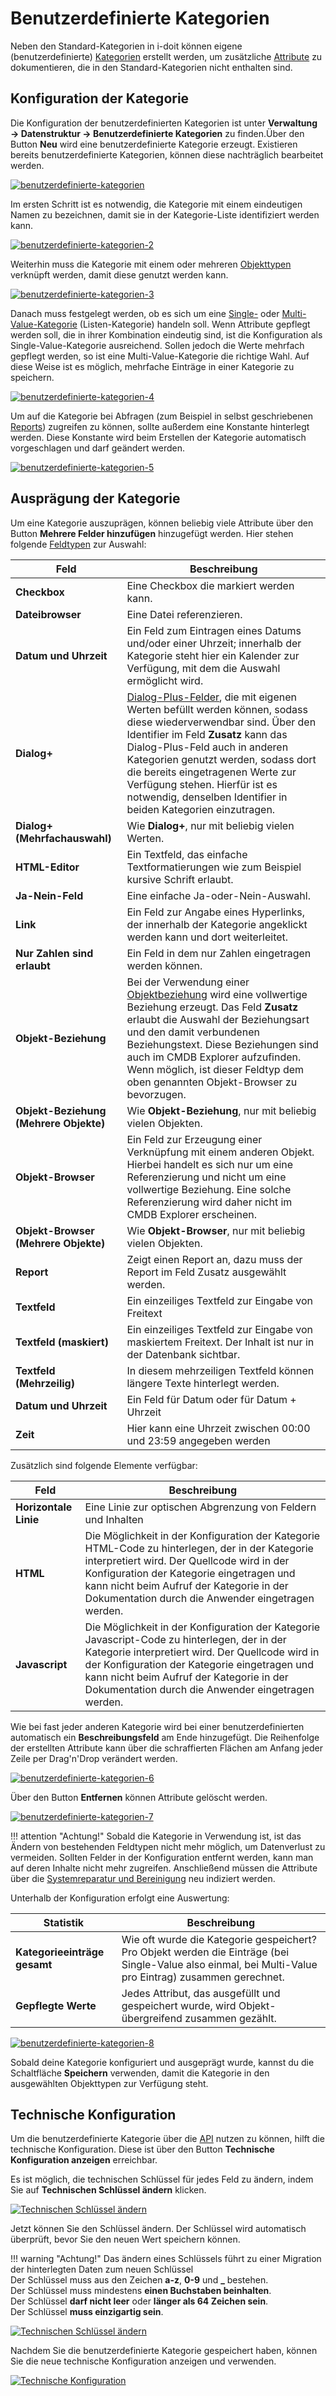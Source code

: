 # Benutzerdefinierte Kategorien

Neben den Standard-Kategorien in i-doit können eigene (benutzerdefinierte) [Kategorien](struktur-it-dokumentation.md) erstellt werden, um zusätzliche [Attribute](struktur-it-dokumentation.md) zu dokumentieren, die in den Standard-Kategorien nicht enthalten sind.

## Konfiguration der Kategorie

Die Konfiguration der benutzerdefinierten Kategorien ist unter **Verwaltung → Datenstruktur → Benutzerdefinierte Kategorien** zu finden.Über den Button **Neu** wird eine benutzerdefinierte Kategorie erzeugt. Existieren bereits benutzerdefinierte Kategorien, können diese nachträglich bearbeitet werden.

[![benutzerdefinierte-kategorien](../assets/images/de/grundlagen/benutzerdefinierte-kategorien/1-bk.png)](../assets/images/de/grundlagen/benutzerdefinierte-kategorien/1-bk.png)

Im ersten Schritt ist es notwendig, die Kategorie mit einem eindeutigen Namen zu bezeichnen, damit sie in der Kategorie-Liste identifiziert werden kann.

[![benutzerdefinierte-kategorien-2](../assets/images/de/grundlagen/benutzerdefinierte-kategorien/2-bk.png)](../assets/images/de/grundlagen/benutzerdefinierte-kategorien/2-bk.png)

Weiterhin muss die Kategorie mit einem oder mehreren [Objekttypen](struktur-it-dokumentation.md) verknüpft werden, damit diese genutzt werden kann.

[![benutzerdefinierte-kategorien-3](../assets/images/de/grundlagen/benutzerdefinierte-kategorien/3-bk.png)](../assets/images/de/grundlagen/benutzerdefinierte-kategorien/3-bk.png)

Danach muss festgelegt werden, ob es sich um eine [Single-](struktur-it-dokumentation.md) oder [Multi-Value-Kategorie](struktur-it-dokumentation.md) (Listen-Kategorie) handeln soll. Wenn Attribute gepflegt werden soll, die in ihrer Kombination eindeutig sind, ist die Konfiguration als Single-Value-Kategorie ausreichend. Sollen jedoch die Werte mehrfach gepflegt werden, so ist eine Multi-Value-Kategorie die richtige Wahl. Auf diese Weise ist es möglich, mehrfache Einträge in einer Kategorie zu speichern.

[![benutzerdefinierte-kategorien-4](../assets/images/de/grundlagen/benutzerdefinierte-kategorien/4-bk.png)](../assets/images/de/grundlagen/benutzerdefinierte-kategorien/4-bk.png)

Um auf die Kategorie bei Abfragen (zum Beispiel in selbst geschriebenen [Reports](../auswertungen/report-manager.md)) zugreifen zu können, sollte außerdem eine Konstante hinterlegt werden. Diese Konstante wird beim Erstellen der Kategorie automatisch vorgeschlagen und darf geändert werden.

[![benutzerdefinierte-kategorien-5](../assets/images/de/grundlagen/benutzerdefinierte-kategorien/5-bk.png)](../assets/images/de/grundlagen/benutzerdefinierte-kategorien/5-bk.png)

## Ausprägung der Kategorie

Um eine Kategorie auszuprägen, können beliebig viele Attribute über den Button **Mehrere Felder hinzufügen** hinzugefügt werden. Hier stehen folgende [Feldtypen](attributfelder.md) zur Auswahl:

| Feld                                   | Beschreibung                                                                                                                                                                                                                                                                                                                                                                            |
| -------------------------------------- | --------------------------------------------------------------------------------------------------------------------------------------------------------------------------------------------------------------------------------------------------------------------------------------------------------------------------------------------------------------------------------------- |
| **Checkbox**                           | Eine Checkbox die markiert werden kann.                                                                                                                                                                                                                                                                                                                                                 |
| **Dateibrowser**                       | Eine Datei referenzieren.                                                                                                                                                                                                                                                                                                                                                               |
| **Datum und Uhrzeit**                  | Ein Feld zum Eintragen eines Datums und/oder einer Uhrzeit; innerhalb der Kategorie steht hier ein Kalender zur Verfügung, mit dem die Auswahl ermöglicht wird.                                                                                                                                                                                                                         |
| **Dialog+**                            | [Dialog-Plus-Felder](dialog-admin.md), die mit eigenen Werten befüllt werden können, sodass diese wiederverwendbar sind. Über den Identifier im Feld **Zusatz** kann das Dialog-Plus-Feld auch in anderen Kategorien genutzt werden, sodass dort die bereits eingetragenen Werte zur Verfügung stehen. Hierfür ist es notwendig, denselben Identifier in beiden Kategorien einzutragen. |
| **Dialog+ (Mehrfachauswahl)**          | Wie **Dialog+**, nur mit beliebig vielen Werten.                                                                                                                                                                                                                                                                                                                                        |
| **HTML-Editor**                        | Ein Textfeld, das einfache Textformatierungen wie zum Beispiel kursive Schrift erlaubt.                                                                                                                                                                                                                                                                                                 |
| **Ja-Nein-Feld**                       | Eine einfache Ja-oder-Nein-Auswahl.                                                                                                                                                                                                                                                                                                                                                     |
| **Link**                               | Ein Feld zur Angabe eines Hyperlinks, der innerhalb der Kategorie angeklickt werden kann und dort weiterleitet.                                                                                                                                                                                                                                                                         |
| **Nur Zahlen sind erlaubt**            | Ein Feld in dem nur Zahlen eingetragen werden können.                                                                                                                                                                                                                                                                                                                                   |
| **Objekt-Beziehung**                   | Bei der Verwendung einer [Objektbeziehung](objekt-beziehungen.md) wird eine vollwertige Beziehung erzeugt. Das Feld **Zusatz** erlaubt die Auswahl der Beziehungsart und den damit verbundenen Beziehungstext. Diese Beziehungen sind auch im CMDB Explorer aufzufinden. Wenn möglich, ist dieser Feldtyp dem oben genannten Objekt-Browser zu bevorzugen.                              |
| **Objekt-Beziehung (Mehrere Objekte)** | Wie **Objekt-Beziehung**, nur mit beliebig vielen Objekten.                                                                                                                                                                                                                                                                                                                             |
| **Objekt-Browser**                     | Ein Feld zur Erzeugung einer Verknüpfung mit einem anderen Objekt. Hierbei handelt es sich nur um eine Referenzierung und nicht um eine vollwertige Beziehung. Eine solche Referenzierung wird daher nicht im CMDB Explorer erscheinen.                                                                                                                                                 |
| **Objekt-Browser (Mehrere Objekte)**   | Wie **Objekt-Browser**, nur mit beliebig vielen Objekten.                                                                                                                                                                                                                                                                                                                               |
| **Report**                             | Zeigt einen Report an, dazu muss der Report im Feld Zusatz ausgewählt werden.                                                                                                                                                                                                                                                                                                           |
| **Textfeld**                           | Ein einzeiliges Textfeld zur Eingabe von Freitext                                                                                                                                                                                                                                                                                                                                       |
| **Textfeld (maskiert)**                | Ein einzeiliges Textfeld zur Eingabe von maskiertem Freitext. Der Inhalt ist nur in der Datenbank sichtbar.                                                                                                                                                                                                                                                                             |
| **Textfeld (Mehrzeilig)**              | In diesem mehrzeiligen Textfeld können längere Texte hinterlegt werden.                                                                                                                                                                                                                                                                                                                 |
| **Datum und Uhrzeit**                  | Ein Feld für Datum oder für Datum + Uhrzeit                                                                                                                                                                                                                                                                                                                                             |
| **Zeit**                               | Hier kann eine Uhrzeit zwischen 00:00 und 23:59 angegeben werden                                                                                                                                                                                                                                                                                                                        |

Zusätzlich sind folgende Elemente verfügbar:

| Feld                  | Beschreibung                                                                                                                                                                                                                                                                                       |
| --------------------- | -------------------------------------------------------------------------------------------------------------------------------------------------------------------------------------------------------------------------------------------------------------------------------------------------- |
| **Horizontale Linie** | Eine Linie zur optischen Abgrenzung von Feldern und Inhalten                                                                                                                                                                                                                                       |
| **HTML**              | Die Möglichkeit in der Konfiguration der Kategorie HTML-Code zu hinterlegen, der in der Kategorie interpretiert wird. Der Quellcode wird in der Konfiguration der Kategorie eingetragen und kann nicht beim Aufruf der Kategorie in der Dokumentation durch die Anwender eingetragen werden.       |
| **Javascript**        | Die Möglichkeit in der Konfiguration der Kategorie Javascript-Code zu hinterlegen, der in der Kategorie interpretiert wird. Der Quellcode wird in der Konfiguration der Kategorie eingetragen und kann nicht beim Aufruf der Kategorie in der Dokumentation durch die Anwender eingetragen werden. |

Wie bei fast jeder anderen Kategorie wird bei einer benutzerdefinierten automatisch ein **Beschreibungsfeld** am Ende hinzugefügt.
Die Reihenfolge der erstellten Attribute kann über die schraffierten Flächen am Anfang jeder Zeile per Drag'n'Drop verändert werden.

[![benutzerdefinierte-kategorien-6](../assets/images/de/grundlagen/benutzerdefinierte-kategorien/6-bk.gif)](../assets/images/de/grundlagen/benutzerdefinierte-kategorien/6-bk.gif)

Über den Button **Entfernen** können Attribute gelöscht werden.

[![benutzerdefinierte-kategorien-7](../assets/images/de/grundlagen/benutzerdefinierte-kategorien/7-bk.gif)](../assets/images/de/grundlagen/benutzerdefinierte-kategorien/7-bk.gif)

!!! attention "Achtung!"
    Sobald die Kategorie in Verwendung ist, ist das Ändern von bestehenden Feldtypen nicht mehr möglich, um Datenverlust zu vermeiden. Sollten Felder in der Konfiguration entfernt werden, kann man auf deren Inhalte nicht mehr zugreifen. Anschließend müssen die Attribute über die [Systemreparatur und Bereinigung](../administration/verwaltung/mandanten-name-verwaltung/systemreparatur-und-bereinigung.md) neu indiziert werden.

Unterhalb der Konfiguration erfolgt eine Auswertung:

| Statistik                    | Beschreibung                                                                                                                                            |
| ---------------------------- | ------------------------------------------------------------------------------------------------------------------------------------------------------- |
| **Kategorieeinträge gesamt** | Wie oft wurde die Kategorie gespeichert? Pro Objekt werden die Einträge (bei Single-Value also einmal, bei Multi-Value pro Eintrag) zusammen gerechnet. |
| **Gepflegte Werte**          | Jedes Attribut, das ausgefüllt und gespeichert wurde, wird Objekt-übergreifend zusammen gezählt.                                                        |

[![benutzerdefinierte-kategorien-8](../assets/images/de/grundlagen/benutzerdefinierte-kategorien/8-bk.png)](../assets/images/de/grundlagen/benutzerdefinierte-kategorien/8-bk.png)

Sobald deine Kategorie konfiguriert und ausgeprägt wurde, kannst du die Schaltfläche **Speichern** verwenden, damit die Kategorie in den ausgewählten Objekttypen zur Verfügung steht.

## Technische Konfiguration

Um die benutzerdefinierte Kategorie über die [API](../i-doit-add-ons/api/index.md) nutzen zu können, hilft die technische Konfiguration. Diese ist über den Button **Technische Konfiguration anzeigen** erreichbar.

Es ist möglich, die technischen Schlüssel für jedes Feld zu ändern, indem Sie auf **Technischen Schlüssel ändern** klicken.

[![Technischen Schlüssel ändern](../assets/images/de/grundlagen/benutzerdefinierte-kategorien/9-bk.png)](../assets/images/de/grundlagen/benutzerdefinierte-kategorien/9-bk.png)

Jetzt können Sie den Schlüssel ändern. Der Schlüssel wird automatisch überprüft, bevor Sie den neuen Wert speichern können.

!!! warning "Achtung!"
    Das ändern eines Schlüssels führt zu einer Migration der hinterlegten Daten zum neuen Schlüssel<br>
    Der Schlüssel muss aus den Zeichen **a-z**, **0-9** und **_** bestehen.<br>
    Der Schlüssel muss mindestens **einen Buchstaben beinhalten**.<br>
    Der Schlüssel **darf nicht leer** oder **länger als 64 Zeichen sein**.<br>
    Der Schlüssel **muss einzigartig sein**.

[![Technischen Schlüssel ändern](../assets/images/de/grundlagen/benutzerdefinierte-kategorien/10-bk.png)](../assets/images/de/grundlagen/benutzerdefinierte-kategorien/10-bk.png)

Nachdem Sie die benutzerdefinierte Kategorie gespeichert haben, können Sie die neue technische Konfiguration anzeigen und verwenden.

[![Technische Konfiguration](../assets/images/de/grundlagen/benutzerdefinierte-kategorien/11-bk.png)](../assets/images/de/grundlagen/benutzerdefinierte-kategorien/11-bk.png)
